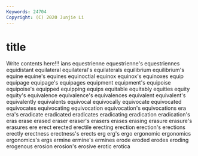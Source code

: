 ```yaml
---
Keywords: 24704
Copyright: (C) 2020 Junjie Li
---
```


# title

Write contents here!!!
ians 
equestrienne 
equestrienne's 
equestriennes 
equidistant 
equilateral
equilateral's 
equilaterals 
equilibrium 
equilibrium's 
equine 
equine's 
equines 
equinoctial 
equinox 
equinox's
equinoxes 
equip 
equipage 
equipage's 
equipages 
equipment 
equipment's 
equipoise 
equipoise's 
equipped
equipping 
equips 
equitable 
equitably 
equities 
equity 
equity's 
equivalence 
equivalence's 
equivalences
equivalent 
equivalent's 
equivalently 
equivalents 
equivocal 
equivocally 
equivocate 
equivocated 
equivocates 
equivocating
equivocation 
equivocation's 
equivocations 
era 
era's 
eradicate 
eradicated 
eradicates 
eradicating 
eradication
eradication's 
eras 
erase 
erased 
eraser 
eraser's 
erasers 
erases 
erasing 
erasure
erasure's 
erasures 
ere 
erect 
erected 
erectile 
erecting 
erection 
erection's 
erections
erectly 
erectness 
erectness's 
erects 
erg 
erg's 
ergo 
ergonomic 
ergonomics 
ergonomics's
ergs 
ermine 
ermine's 
ermines 
erode 
eroded 
erodes 
eroding 
erogenous 
erosion
erosion's 
erosive 
erotic 
erotica 
